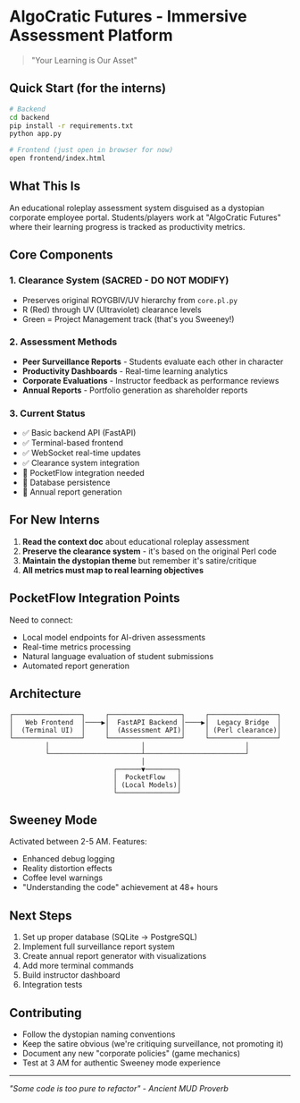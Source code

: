 # AlgoCratic Futures - Immersive Assessment Platform

> "Your Learning is Our Asset"

## Quick Start (for the interns)

```bash
# Backend
cd backend
pip install -r requirements.txt
python app.py

# Frontend (just open in browser for now)
open frontend/index.html
```

## What This Is

An educational roleplay assessment system disguised as a dystopian corporate employee portal. Students/players work at "AlgoCratic Futures" where their learning progress is tracked as productivity metrics.

## Core Components

### 1. Clearance System (SACRED - DO NOT MODIFY)
- Preserves original ROYGBIV/UV hierarchy from `core.pl.py`
- R (Red) through UV (Ultraviolet) clearance levels
- Green = Project Management track (that's you Sweeney!)

### 2. Assessment Methods
- **Peer Surveillance Reports** - Students evaluate each other in character
- **Productivity Dashboards** - Real-time learning analytics 
- **Corporate Evaluations** - Instructor feedback as performance reviews
- **Annual Reports** - Portfolio generation as shareholder reports

### 3. Current Status
- ✅ Basic backend API (FastAPI)
- ✅ Terminal-based frontend 
- ✅ WebSocket real-time updates
- ✅ Clearance system integration
- 🚧 PocketFlow integration needed
- 🚧 Database persistence
- 🚧 Annual report generation

## For New Interns

1. **Read the context doc** about educational roleplay assessment
2. **Preserve the clearance system** - it's based on the original Perl code
3. **Maintain the dystopian theme** but remember it's satire/critique
4. **All metrics must map to real learning objectives**

## PocketFlow Integration Points

Need to connect:
- Local model endpoints for AI-driven assessments
- Real-time metrics processing
- Natural language evaluation of student submissions
- Automated report generation

## Architecture

```
┌─────────────────┐     ┌──────────────────┐     ┌─────────────────┐
│   Web Frontend  │────▶│  FastAPI Backend │────▶│  Legacy Bridge  │
│  (Terminal UI)  │     │  (Assessment API)│     │ (Perl clearance)│
└─────────────────┘     └──────────────────┘     └─────────────────┘
         │                       │                         │
         └───────────────────────┴─────────────────────────┘
                                 │
                          ┌──────▼────────┐
                          │  PocketFlow   │
                          │ (Local Models)│
                          └───────────────┘
```

## Sweeney Mode

Activated between 2-5 AM. Features:
- Enhanced debug logging
- Reality distortion effects
- Coffee level warnings
- "Understanding the code" achievement at 48+ hours

## Next Steps

1. Set up proper database (SQLite → PostgreSQL)
2. Implement full surveillance report system
3. Create annual report generator with visualizations
4. Add more terminal commands
5. Build instructor dashboard
6. Integration tests

## Contributing

- Follow the dystopian naming conventions
- Keep the satire obvious (we're critiquing surveillance, not promoting it)
- Document any new "corporate policies" (game mechanics)
- Test at 3 AM for authentic Sweeney mode experience

---

*"Some code is too pure to refactor" - Ancient MUD Proverb*